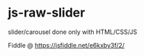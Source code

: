 # js-raw-slider
slider/carousel done only with HTML/CSS/JS

Fiddle @ https://jsfiddle.net/e6kxby3f/2/
